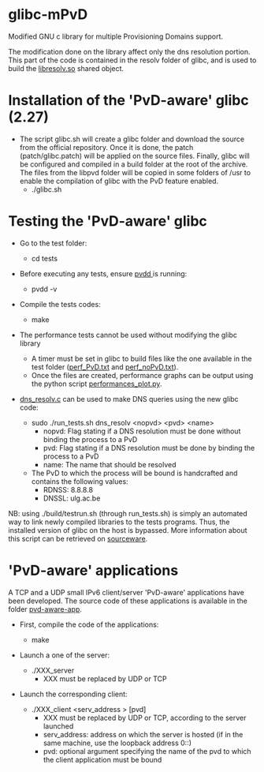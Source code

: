 
# glibc-mPvD
Modified GNU c library for multiple Provisioning Domains support.

The modification done on the library affect only the dns resolution portion. This part of the code is contained in the resolv folder of glibc, and is used to build the [libresolv.so](https://www.freebsd.org/cgi/man.cgi?query=libresolv&apropos=0&sektion=0&manpath=SunOS+5.7&format=html) shared object.

# Installation of the 'PvD-aware'  glibc (2.27)
* The script glibc.sh will create a glibc folder and download the source from the official repository. Once it is done, the patch (patch/glibc.patch) will be applied on the source files. Finally, glibc will be configured and compiled in a build folder at the root of the archive. The files from the libpvd folder will be copied in some folders of /usr to enable the compilation of glibc with the PvD feature enabled.
  * ./glibc.sh

# Testing the 'PvD-aware' glibc
* Go to the test folder:
  * cd tests

* Before executing any tests, ensure [pvdd ](https://github.com/IPv6-mPvD/pvdd/) is running:
  * pvdd -v 

* Compile the tests codes:
  * make

*  The performance tests cannot be used without modifying the glibc library
	* A timer must be set in glibc to build files like the one available in the test folder ([perf_PvD.txt](https://github.com/MiDiBa/glibc-mPvD/blob/master/tests/perf_PvD.txt "perf_PvD.txt") and [perf_noPvD.txt](https://github.com/MiDiBa/glibc-mPvD/blob/master/tests/perf_noPvD.txt "perf_noPvD.txt")).
	* Once the files are created, performance graphs can be output using the python script [performances_plot.py](https://github.com/MiDiBa/glibc-mPvD/blob/master/tests/performances_plot.py "performances_plot.py").

* [dns_resolv.c](https://github.com/MiDiBa/glibc-mPvD/blob/master/tests/dns_resolv.c "dns_resolv.c") can be used to make DNS queries using the new glibc code:
  * sudo ./run_tests.sh dns_resolv \<nopvd\> \<pvd\> \<name\>
    * nopvd: Flag stating if a DNS resolution must be done without binding the process to a PvD
    * pvd: Flag stating if a DNS resolution must be done by binding the process to a PvD
    * name: The name that should be resolved
  * The PvD to which the process will be bound is handcrafted and contains the following values:
	  * RDNSS: 8.8.8.8
	  * DNSSL: ulg.ac.be

NB: using ./build/testrun.sh (through run_tests.sh) is simply an automated way to link newly compiled libraries to the tests programs. Thus, the installed version of glibc on the host is bypassed. More information about this script can be retrieved on [sourceware](https://sourceware.org/glibc/wiki/Testing/Builds). 

# 'PvD-aware' applications
A TCP and a UDP small IPv6 client/server 'PvD-aware' applications have been developed. The source code of these applications is available in the folder [pvd-aware-app](https://github.com/MiDiBa/glibc-mPvD/tree/master/pvd-aware-app "pvd-aware-app"). 

* First, compile the code of the applications:
	* make

* Launch a one of the server:
	* ./XXX_server
		* XXX must be replaced by UDP or TCP
* Launch the corresponding client:
	* ./XXX_client \<serv_address \> [pvd]
		* XXX must be replaced by UDP or TCP, according to the server launched
		* serv_address: address on which the server is hosted (if in the same machine, use the loopback address 0::)
		* pvd: optional argument specifying the name of the pvd to which the client application must be bound

